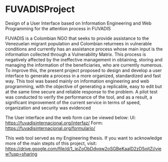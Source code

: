 # FUVADISProject
Design of a User Interface based on Information Engineering and Web Programming for the attention process in FUVADIS

FUVADIS is a Colombian NGO that seeks to provide assistance to the Venezuelan migrant population and Colombian returnees in vulnerable conditions and currently has 
an assistance process whose main input is the information collected through a 
Vulnerability Matrix. This process is negatively affected by the ineffective management 
in obtaining, storing and managing the information of the beneficiaries, who are currently 
numerous. To improve this, the present project proposed to design and develop a user 
interface to generate a process in a more organized, standardized and fast way. This tool 
was based mainly on information engineering and web programming, with the objective 
of generating a replicable, easy to edit but at the same time secure and reliable response 
to the problem. A pilot test was conducted to verify the performance of the tool, and as a 
result, a significant improvement of the current service in terms of speed, organization 
and security was evidenced

The User interface and the web form can be viewed below:
UI: https://fuvadisinternacional.org/interfaz/
Form: https://fuvadisinternacional.org/formulario/

This web tool served as my Engineering thesis. If you want to acknowledge more of the main stepts of this project, visit: https://drive.google.com/file/d/1_jpZoObDdvqw2oSGBeKaalD2zD5ojtZi/view?usp=sharing
